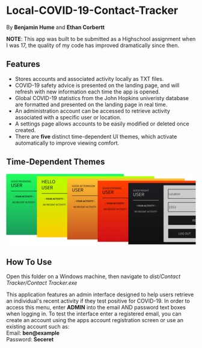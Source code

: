# Local-COVID-19-Contact-Tracker
By **Benjamin Hume** and **Ethan Corbertt**

**NOTE**: This app was built to be submitted as a Highschool assignment when I was 17, the quality of my code has improved dramatically since then.

## Features

- Stores accounts and associated activity locally as TXT files.
- COVID-19 safety advice is presented on the landing page, and will refresh with new information each time the app is opened.
- Global COVID-19 statistics from the John Hopkins univeristy database are formatted and presented on the landing page in real time.
- An administration account can be accessed to retrieve activity associated with a specific user or location.
- A settings page allows accounts to be easily modified or deleted once created.
- There are **five** distinct time-dependent UI themes, which activate automatically to improve viewing comfort.

## Time-Dependent Themes

![Screenshots of contact tracker at different times of day.](https://github.com/Ben-G-Man/Local-COVID-19-Contact-Tracker/blob/main/images/example_images/themeShowcase2.png)

## How To Use

Open this folder on a Windows machine, then navigate to *dist/Contact Tracker/Contact Tracker.exe*

This application features an admin interface designed to help users retrieve an individual's recent activity if they test positive for COVID-19.
In order to access this menu, enter **ADMIN** into the email AND password text boxes when logging in. To test the interface enter a registered email, you can create an account using the apps account registration screen
or use an existing account such as:                                                                         
Email: **ben@example**                                                                             
Password: **Seceret**                                                                               
